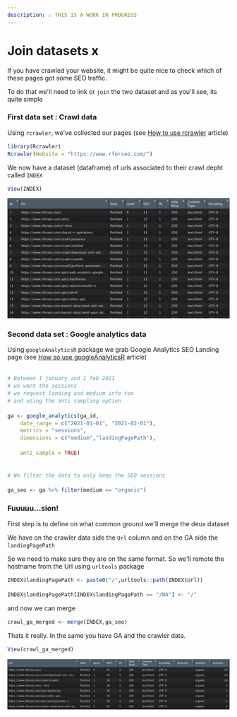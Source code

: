 ```yaml
---
description: ⚠️ THIS IS A WORK IN PROGRESS
---
```


# Join datasets x

If you have crawled your website, it might be quite nice to check which of these pages got some SEO traffic. 

To do that we'll need to link or `join` the two dataset and as you'll see, its quite simple

### First data set : Crawl data

Using `rcrawler`, we've collected our pages  \(see [How to use rcrawler](../crawl/rcrawler.md) article\)

```r
library(Rcrawler)
Rcrawler(Website = "https://www.rforseo.com/")
```

We now have a dataset \(dataframe\) of urls associated to their crawl depht called `INDEX`

```r
View(INDEX)
```

![second column is the url](../.gitbook/assets/screenshot-2021-04-21-at-11.11.18-pm.png)

### Second data set : Google analytics data

Using `googleAnalyticsR` package we grab Google Analytics SEO Landing page \(see [How so use googleAnalyticsR](../apis/web-analytics-google-analytics.md) article\)

```r

# Between 1 january and 1 feb 2021
# we want the sessions
# we request landing and medium info too 
# and using the anti sampling option

ga <- google_analytics(ga_id, 
    date_range = c("2021-01-01", "2021-02-01"),
    metrics = "sessions",
    dimensions = c("medium","landingPagePath"),

    anti_sample = TRUE)


# We filter the data to only keep the SEO sessions

ga_seo <- ga %>% filter(medium == "organic")
```

### Fuuuuu...sion!

First step is to define on what common ground we'll merge the deux dataset

We have on the crawler data side the `Url` column and on the GA side the `landingPagePath`

So we need to make sure they are on the same format. So we'll remote the hostname from the Url using `urltools` package

```r
INDEX$landingPagePath <- paste0("/",urltools::path(INDEX$Url))

INDEX$landingPagePath[INDEX$landingPagePath == "/NA"] <- "/"
```

and now we can merge

```r
crawl_ga_merged <- merge(INDEX,ga_seo)
```

Thats it really. In the same you have GA and the crawler data.

```r
View(crawl_ga_merged)
```

![](../.gitbook/assets/screenshot-2021-05-13-at-4.28.01-pm.png)



